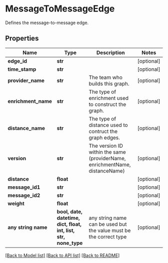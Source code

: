 # MessageToMessageEdge

Defines the message-to-message edge.

## Properties
Name | Type | Description | Notes
------------ | ------------- | ------------- | -------------
**edge_id** | **str** |  | [optional] 
**time_stamp** | **str** |  | [optional] 
**provider_name** | **str** | The team who builds this graph. | [optional] 
**enrichment_name** | **str** | The type of enrichment used to construct the graph. | [optional] 
**distance_name** | **str** | The type of distance used to contruct the graph edges. | [optional] 
**version** | **str** | The version ID within the same (providerName, enrichmentName, distanceName) | [optional] 
**distance** | **float** |  | [optional] 
**message_id1** | **str** |  | [optional] 
**message_id2** | **str** |  | [optional] 
**weight** | **float** |  | [optional] 
**any string name** | **bool, date, datetime, dict, float, int, list, str, none_type** | any string name can be used but the value must be the correct type | [optional]

[[Back to Model list]](../README.md#documentation-for-models) [[Back to API list]](../README.md#documentation-for-api-endpoints) [[Back to README]](../README.md)


